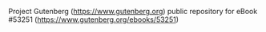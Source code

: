 Project Gutenberg (https://www.gutenberg.org) public repository for
eBook #53251 (https://www.gutenberg.org/ebooks/53251)
